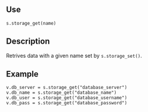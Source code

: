 ## Use
`s.storage_get(name)`

## Description
Retrives data with a given name set by `s.storage_set()`.

## Example
```
v.db_server = s.storage_get("database_server")
v.db_name = s.storage_get("database_name")
v.db_user = s.storage_get("database_username")
v.db_pass = s.storage_get("database_password")
```